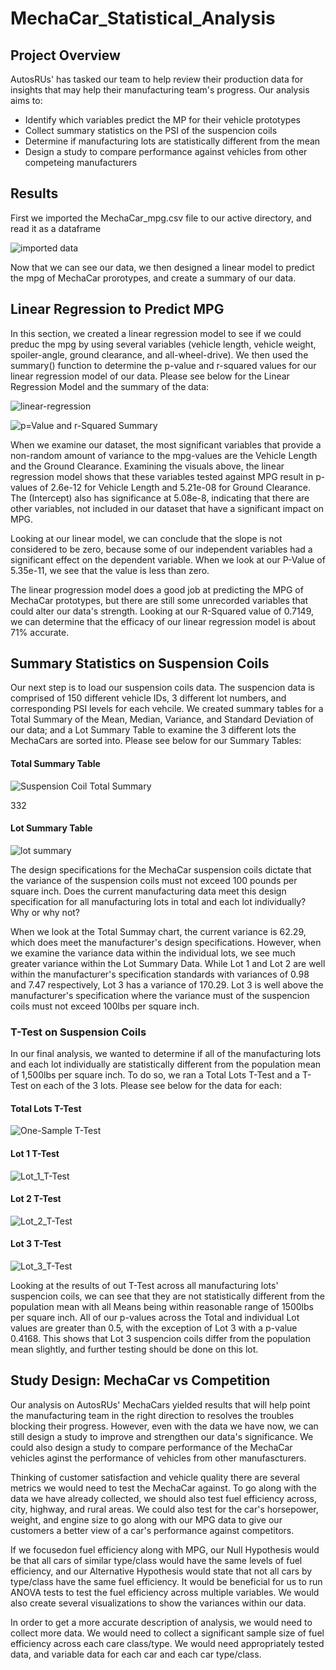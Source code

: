 # MechaCar_Statistical_Analysis

## Project Overview

AutosRUs' has tasked our team to help review their production data for insights that may help their manufacturing team's progress. Our analysis aims to:

  * Identify which variables predict the MP for their vehicle prototypes
  * Collect summary statistics on the PSI of the suspencion coils
  * Determine if manufacturing lots are statistically different from the mean
  * Design a study to compare performance against vehicles from other competeing manufacturers

## Results

First we imported the MechaCar_mpg.csv file to our active directory, and read it as a dataframe

![imported data](https://user-images.githubusercontent.com/84881187/133892824-dc3de7c9-d64d-4c8a-9716-08d6ce24edb2.PNG)


Now that we can see our data, we then designed a linear model to predict the mpg of MechaCar prorotypes, and create a summary of our data.

## Linear Regression to Predict MPG

In this section, we created a linear regression model to see if we could preduc the mpg by using several variables (vehicle length, vehicle weight, spoiler-angle, ground clearance, and all-wheel-drive). We then used the summary() function to determine the p-value and r-squared values for our linear regression model of our data. Please see below for the Linear Regression Model and the summary of the data:


![linear-regression](https://user-images.githubusercontent.com/84881187/133892937-703e02b2-f7da-446c-b06d-46458a244387.PNG)

![p=Value and r-Squared Summary](https://user-images.githubusercontent.com/84881187/133893081-c0f5a62a-fcb2-4d9a-a756-f3a77ddff0cd.PNG)


When we examine our dataset, the most significant variables that provide a non-random amount of variance to the mpg-values are the Vehicle Length and the Ground Clearance. Examining the visuals above, the linear regression model shows that these variables tested against MPG result in p-values of 2.6e-12 for Vehicle Length and 5.21e-08 for Ground Clearance. The (Intercept) also has significance at 5.08e-8, indicating that there are other variables, not included in our dataset that have a significant impact on MPG.

Looking at our linear model, we can conclude that the slope is not considered to be zero, because some of our independent variables had a significant effect on the dependent variable. When we look at our P-Value of 5.35e-11, we see that the value is less than zero.

The linear progression model does a good job at predicting the MPG of MechaCar prototypes, but there are still some unrecorded variables that could alter our data's strength. Looking at our R-Squared value of 0.7149, we can determine that the efficacy of our linear regression model is about 71% accurate. 

## Summary Statistics on Suspension Coils

Our next step is to load our suspension coils data. The suspencion data is comprised of 150 different vehicle IDs, 3 different lot numbers, and corresponding PSI levels for each vehcile. We created summary tables for a Total Summary of the Mean, Median, Variance, and Standard Deviation of our data; and a Lot Summary Table to examine the 3 different lots the MechaCars are sorted into. Please see below for our Summary Tables:

#### Total Summary Table
![Suspension Coil Total Summary](https://user-images.githubusercontent.com/84881187/133894566-7ffe94f3-3518-450d-8cb1-d6bcdd929b5e.PNG)

332

#### Lot Summary Table
![lot summary](https://user-images.githubusercontent.com/84881187/133894573-0625356c-14ed-4e04-bc18-075f19ff80d1.PNG)


The design specifications for the MechaCar suspension coils dictate that the variance of the suspension coils must not exceed 100 pounds per square inch. Does the current manufacturing data meet this design specification for all manufacturing lots in total and each lot individually? Why or why not?

When we look at the Total Summay chart, the current variance is 62.29, which does meet the manufacturer's design specifications. However, when we examine the variance data within the individual lots, we see much greater variance within the Lot Summary Data. While Lot 1 and Lot 2 are well within the manufacturer's specification standards with variances of 0.98 and 7.47 respectively, Lot 3 has a variance of 170.29. Lot 3 is well above the manufacturer's specification where the variance must of the suspencion coils must not exceed 100lbs per square inch. 

### T-Test on Suspension Coils

In our final analysis, we wanted to determine if all of the manufacturing lots and each lot individually are statistically different from the population mean of 1,500lbs per square inch. To do so, we ran a Total Lots T-Test and a T-Test on each of the 3 lots. Please see below for the data for each:


#### Total Lots T-Test

![One-Sample T-Test](https://user-images.githubusercontent.com/84881187/133894949-41b9e433-7e3f-403f-992d-8487e10a8617.PNG)


#### Lot 1 T-Test
![Lot_1_T-Test](https://user-images.githubusercontent.com/84881187/133894958-90e780a5-c3f6-4bf2-b240-b4fd43805248.PNG)



#### Lot 2 T-Test
![Lot_2_T-Test](https://user-images.githubusercontent.com/84881187/133894964-5789349a-7fc5-4093-a1eb-7dcb3ac498da.PNG)


#### Lot 3 T-Test
![Lot_3_T-Test](https://user-images.githubusercontent.com/84881187/133894985-baae076a-dd13-46da-9d8a-212b54d9a34c.PNG)

Looking at the results of out T-Test across all manufacturing lots' suspencion coils, we can see that they are not statistically different from the population mean with all Means being within reasonable range of 1500lbs per square inch. All of our p-values across the Total and individual Lot values are greater than 0.5, with the exception of Lot 3 with a p-value 0.4168. This shows that Lot 3 suspencion coils differ from the population mean slightly, and further testing should be done on this lot.


## Study Design: MechaCar vs Competition

Our analysis on AutosRUs' MechaCars yielded results that will help point the manufacturing team in the right direction to resolves the troubles blocking their progress. However, even with the data we have now, we can still design a study to improve and strengthen our data's significance. We could also design a study to compare performance of the MechaCar vehicles aginst the performance of vehicles from other manufascturers.

Thinking of customer satisfaction and vehicle quality there are several metrics we would need to test the MechaCar against. To go along with the data we have already collected, we should also test fuel efficiency across, city, highway, and rural areas. We could also test for the car's horsepower, weight, and engine size to go along with our MPG data to give our customers a better view of a car's performance against competitors. 

If we focusedon fuel efficiency along with MPG, our Null Hypothesis would be that all cars of similar type/class would have the same levels of fuel efficiency, and our Alternative Hypothesis would state that not all cars by type/class have the same fuel efficiency. It would be beneficial for us to run ANOVA tests to test the fuel efficiency across multiple variables. We would also create several visualizations to show the variances within our data. 

In order to get a more accurate description of analysis, we would need to collect more data. We would need to collect a significant sample size of fuel efficiency across each care class/type. We would need appropriately tested data, and variable data for each car and each car type/class.


